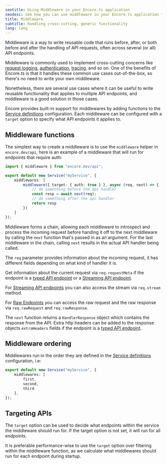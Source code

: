 ```yaml
---
seotitle: Using Middleware in your Encore.ts application
seodesc: See how you can use middleware in your Encore.ts application to handle cross-cutting generic functionality, like request logging, auth, or tracing.
title: Middleware
subtitle: Handling cross-cutting, generic functionality
lang: lang
---
```


Middleware is a way to write reusable code that runs before, after, or both before and after
the handling of API requests, often across several (or all) API endpoints.

Middleware is commonly used to implement cross-cutting concerns like
[request logging](/docs/ts/observability/logging),
[authentication](/docs/ts/develop/auth),
[tracing](/docs/ts/observability/tracing),
and so on. One of the benefits of Encore.ts is that
it handles these common use cases out-of-the-box, so there's no
need to write your own middleware.

Nonetheless, there are several use cases where it can be useful to write
reusable functionality that applies to multiple API endpoints, and middleware
is a good solution in those cases.

Encore provides built-in support for middlewares by adding functions to the 
[Service definitions](/docs/ts/primitives/services) configuration.
Each middleware can be configured with a `target` option to specify what
API endpoints it applies to.

## Middleware functions

The simplest way to create a middleware is to use the `middleware` helper in `encore.dev/api`,
here is an example of a middleware that will run for endpoints that require auth:

```ts
import { middleware } from "encore.dev/api";

export default new Service("myService", {
    middlewares: [
        middleware({ target: { auth: true } }, async (req, next) => {
            // do something before the api handler
            const resp = await next(req);
            // do something after the api handler
            return resp
        })
    ]
});

```

Middleware forms a chain, allowing each middleware to introspect and process
the incoming request before handing it off to the next middleware by calling the
`next` function that's passed in as an argument. For the last middleware in the
chain, calling `next` results in the actual API handler being called.

The `req` parameter provides information about the incoming request, it has different fields
depending on what kind of handler it is.

Get information about the current request via `req.requestMeta` if the endpoint is a
[typed API endpoint](/docs/ts/primitives/defining-apis) or a
[Streaming API endpoint](/docs/ts/primitives/streaming-apis).

For [Streaming API endpoints](/docs/ts/primitives/streaming-apis) you can also access the stream
via `req.stream` method.

For [Raw Endpoints](/docs/ts/primitives/raw-endpoints) you can access the raw request and the
raw response via `req.rawRequest` and `req.rawResponse`.

The `next` function returns a `HandlerResponse` object which contains the response from the API.
Extra http headers can be added to the response objects `extraHeaders` fields if the endpoint is
a [typed API endpoint](/docs/ts/primitives/defining-apis).

## Middleware ordering

Middlewares run in the order they are defined in the [Service definitions](/docs/ts/primitives/services)
configuration, i.e:

```ts
export default new Service("myService", {
    middlewares: [
        first,
        second,
        third
    ],
});

```

## Targeting APIs

The `target` option can be used to decide what endpoints within the service the middleware should run for.
If the target option is not set, it will run for all endpoints.

It is preferable performance-wise to use the `target` option over filtering within the middleware function,
as we calculate what middlewares should run for each endpoint during startup.

